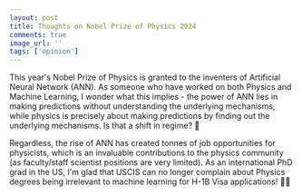 ```yaml
---
layout: post
title: Thoughts on Nobel Prize of Physics 2024
comments: true
image_url: ''
tags: ['opinion']
---
```


This year's Nobel Prize of Physics is granted to the inventers of Artificial Neural Network (ANN). As someone who have worked on both Physics and Machine Learning, I wonder what this implies - the power of ANN lies in making predictions without understanding the underlying mechanisms, while physics is precisely about making predictions by finding out the underlying mechanisms. Is that a shift in regime? 🤔

Regardless, the rise of ANN has created tonnes of job opportunities for physicists, which is an invaluable contributions to the physics community (as faculty/staff scientist positions are very limited). As an international PhD grad in the US, I'm glad that USCIS can no longer complain about Physics degrees being irrelevant to machine learning for H-1B Visa applications! 🥳🎉